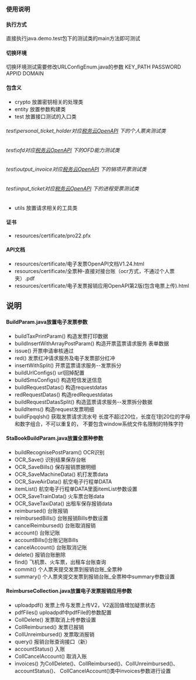 ### 使用说明

#### 执行方式
直接执行java.demo.test包下的测试类的main方法即可测试

#### 切换环境
切换环境测试需要修改URLConfigEnum.java的参数 KEY_PATH PASSWORD APPID DOMAIN

#### 包含义
- crypto 放置密钥相关的处理类
- entity 放置参数构建类
- test 放置接口测试的入口类

######  test\personal_ticket_holder对应[税务云OpenAPI](https://fapiao.yonyoucloud.com/apidoc/) 下的个人票夹测试类

###### test\ofd对应[税务云OpenAPI](https://fapiao.yonyoucloud.com/apidoc/) 下的OFD能力测试类

######         test\output_invoice对应[税务云OpenAPI](https://fapiao.yonyoucloud.com/apidoc/) 下的销项开票测试类

######        test\input_ticket对应[税务云OpenAPI](https://fapiao.yonyoucloud.com/apidoc/) 下的进程受票测试类



- utils 放置请求相关的工具类

#### 证书
- resources/certificate/pro22.pfx

#### API文档
- resources/certificate/电子发票OpenAPI文档V1.24.html
- resources/certificate/全票种-直接对接台账（ocr方式，不通过个人票夹）.pdf
- resources/certificate/电子发票报销应用OpenAPI第2版(包含电票上传).html
## 说明
#### BuildParam.java放置电子发票参数

- buildTaxPrintParam() 构造发票打印数据
- buildInsertWithArrayPostParam() 构造开票蓝票请求服务 表单数据
- issue() 开票申请审核通过
- red() 发票红冲请求服务及电子发票部分红冲
- insertWithSplit()   开票蓝票请求服务--发票拆分
- buildUrlConfigs()  url回掉配置
- buildSmsConfigs()  构造短信发送信息
- buildRequestDatas() 构造requestdatas
- redRequestDatas()  构造redRequestdatas
- buildRequestDatasSplit()  构造蓝票请求服务--发票拆分数据
- buildItems() 构造request发票明细
- buildFpqqlsh() 获取发票请求流水号
长度不超过20位，长度在1到20位的字母和数字组合，不可以重复的，
不要包含window系统文件名限制的特殊字符


#### StaBookBuildParam.java放置全票种参数

- buildRecognisePostParam()  OCR识别
-  OCR_Save() 识别结果保存台帐
- OCR_SaveBills() 保存报销票据明细
- OCR_SaveMachineData() 机打发票data
- OCR_SaveAirData() 航空电子行程单DATA
- itemList() 航空电子行程单DATA里面itemList参数设置
- OCR_SaveTrainData() 火车票台账data
- OCR_SaveTaxiData() 出租车保存报销data
- reimbursed() 台账报销
-  reimbursedBills() 台账报销Bills参数设置
- cancelReimbursed() 台账取消报销
- account() 台账记账
- accountBills()台账记账Bills
- cancelAccount() 台账取消记账
- delete() 报销台账删除
- find()   飞机票、火车票，出租车台账查询
- commit() 个人票夹提交发票到报销台账_全票种
- summary() 个人票夹提交发票到报销台账_全票种中summary参数设置

#### ReimburseCollection.java放置电子发票报销应用参数

-  uploadpdf()  发票上传与发票上传V2，V2返回值增加疑票状态
-  pdfFiles() uploadpdf中pdfFile的参数配置
-  CollDelete() 发票取消上传参数设置
-  CollReimbursed() 发票已报销
-  CollUnreimbursed() 发票取消报销
-  query() 报销台账查询接口（新）
-  accountStatus()   入账
-  CollCancelAccount() 取消入账
-  invoices() 为CollDelete()、CollReimbursed()、CollUnreimbursed()、accountStatus()、 
CollCancelAccount()类中invoices参数进行设置